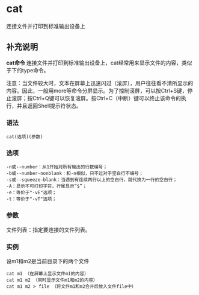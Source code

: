 cat
===

连接文件并打印到标准输出设备上

## 补充说明

**cat命令** 连接文件并打印到标准输出设备上，cat经常用来显示文件的内容，类似于下的type命令。

注意：当文件较大时，文本在屏幕上迅速闪过（滚屏），用户往往看不清所显示的内容。因此，一般用more等命令分屏显示。为了控制滚屏，可以按Ctrl+S键，停止滚屏；按Ctrl+Q键可以恢复滚屏。按Ctrl+C（中断）键可以终止该命令的执行，并且返回Shell提示符状态。

### 语法

```shell
cat(选项)(参数)
```

### 选项

```shell
-n或--number：从1开始对所有输出的行数编号；
-b或--number-nonblank：和-n相似，只不过对于空白行不编号；
-s或--squeeze-blank：当遇到有连续两行以上的空白行，就代换为一行的空白行；
-A：显示不可打印字符，行尾显示“$”；
-e：等价于"-vE"选项；
-t：等价于"-vT"选项；
```

### 参数

文件列表：指定要连接的文件列表。

### 实例

设m1和m2是当前目录下的两个文件

```shell
cat m1 （在屏幕上显示文件m1的内容）
cat m1 m2 （同时显示文件m1和m2的内容）
cat m1 m2 > file （将文件m1和m2合并后放入文件file中）
```


<!-- Linux命令行搜索引擎：https://jaywcjlove.github.io/linux-command/ -->
